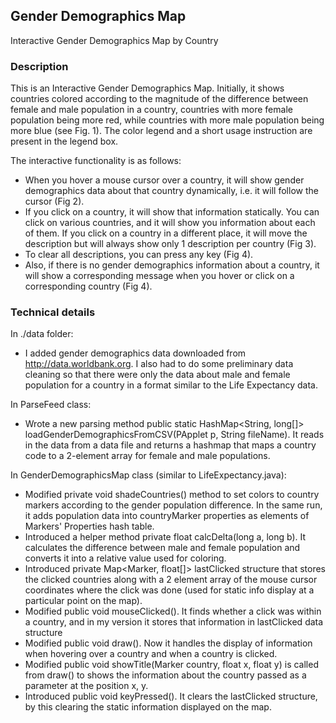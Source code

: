## Gender Demographics Map
Interactive Gender Demographics Map by Country

[//]: # (Screenshots of the functionalities of the application)

### Description

This is an Interactive Gender Demographics Map. Initially, it shows countries colored according to the magnitude of the difference between female and male population in a country, countries with more female population being more red, while countries with more male population being more blue (see Fig. 1). The color legend and a short usage instruction are present in the legend box.  

The interactive functionality is as follows: 
* When you hover a mouse cursor over a country, it will show gender demographics data about that country dynamically, i.e. it will follow the cursor (Fig 2).
* If you click on a country, it will show that information statically. You can click on various countries, and it will show you information about each of them. If you click on a country in a different place, it will move the description but will always show only  1 description per country (Fig 3).
* To clear all descriptions, you can press any key (Fig 4).
* Also, if there is no gender demographics information about a country, it will show a corresponding message when you hover or click on a corresponding country (Fig 4).


### Technical details 

In  ./data folder:
*	I added gender demographics data downloaded from http://data.worldbank.org. I also had to do some preliminary data cleaning so that there were only the data about male and female population for a country in a format similar to the Life Expectancy data.

In ParseFeed class:
*	Wrote a new parsing method public static HashMap<String, long[]> loadGenderDemographicsFromCSV(PApplet p, String fileName). It reads in the data from a data file and returns a hashmap that maps a country code to a 2-element array for female and male populations. 

In GenderDemographicsMap class (similar to LifeExpectancy.java):
*	Modified private void shadeCountries() method to set colors to country markers according to the gender population difference. In the same run, it adds population data into countryMarker properties as elements of Markers' Properties hash table.
*	Introduced a helper method private float calcDelta(long a, long b). It calculates the difference between male and female population and converts it into a relative value used for coloring. 
*	Introduced private Map<Marker, float[]> lastClicked structure that stores the clicked countries  along with a 2 element array of the mouse cursor coordinates where the click was done (used for static info display at a particular point on the map).
*	Modified public void mouseClicked(). It finds whether a click was within a country, and in my version it stores that information in lastClicked data structure
*	Modified public void draw(). Now it handles the display of information when hovering over a country and when a country is clicked.
*	Modified public void showTitle(Marker country, float x, float y) is called from draw() to shows the information  about the country passed as a parameter at the position x, y.
*	Introduced public void keyPressed(). It clears the lastClicked structure, by this clearing the static information displayed on the map.
